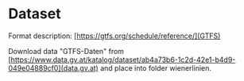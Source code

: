 # Dataset

Format description:
[https://gtfs.org/schedule/reference/](GTFS)


Download data "GTFS-Daten" from
[https://www.data.gv.at/katalog/dataset/ab4a73b6-1c2d-42e1-b4d9-049e04889cf0](data.gv.at)
and place into folder wienerlinien.



